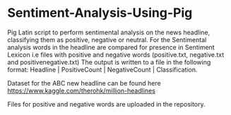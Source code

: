 # Sentiment-Analysis-Using-Pig
Pig Latin script to perform sentimental analysis on the news headline, classifying them as positive, negative or neutral. For the Sentimental analysis words in the headline are compared for presence in Sentiment Lexicon i.e files with positive and negative words (positive.txt, negative.txt and positivenegative.txt)  The output is written to a file in the following format: Headline | PositiveCount | NegativeCount | Classification. 


Dataset for the ABC new headline can be found here https://www.kaggle.com/therohk/million-headlines

Files for positive and negative words are uploaded in the repository.
